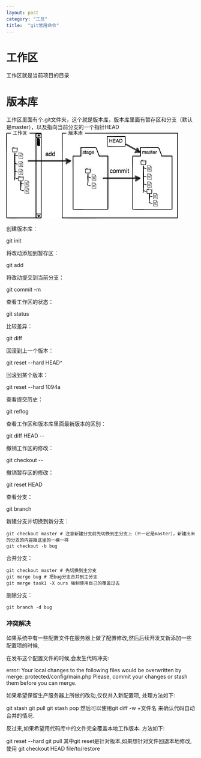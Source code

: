 ```yaml
---
layout: post
category: "工具"
title:  "git常用命令"
---
```

# 工作区
工作区就是当前项目的目录

# 版本库
工作区里面有个.git文件夹，这个就是版本库，版本库里面有暂存区和分支（默认是master），以及指向当前分支的一个指针HEAD
![git-repo](/images/git-repo.jpg)

创建版本库：

git init

将改动添加到暂存区：

git add <file>

将改动提交到当前分支：

git commit -m <message>

查看工作区的状态：

git status

比较差异：

git diff <file>

回滚到上一个版本：

git reset --hard HEAD^

回滚到某个版本：

git reset --hard 1094a

查看提交历史：

git reflog

查看工作区和版本库里面最新版本的区别：

git diff HEAD -- <file>

撤销工作区的修改：

git checkout -- <file>

撤销暂存区的修改：

git reset HEAD <file>

查看分支：

git branch

新建分支并切换到新分支：
```
git checkout master # 注意新建分支前先切换到主分支上（不一定是master），新建出来的分支的内容跟这里的一模一样
git checkout -b bug
```

合并分支：
```
git checkout master # 先切换到主分支
git merge bug # 把bug分支合并到主分支
git merge task1 -X ours 强制使用自己的覆盖过去
```

删除分支：
```
git branch -d bug
```

### 冲突解决

如果系统中有一些配置文件在服务器上做了配置修改,然后后续开发又新添加一些配置项的时候,

在发布这个配置文件的时候,会发生代码冲突:

error: Your local changes to the following files would be overwritten by merge:
        protected/config/main.php
Please, commit your changes or stash them before you can merge.

如果希望保留生产服务器上所做的改动,仅仅并入新配置项, 处理方法如下:

git stash
git pull
git stash pop
然后可以使用git diff -w +文件名 来确认代码自动合并的情况.



反过来,如果希望用代码库中的文件完全覆盖本地工作版本. 方法如下:

git reset --hard
git pull
其中git reset是针对版本,如果想针对文件回退本地修改,使用
git checkout HEAD file/to/restore  